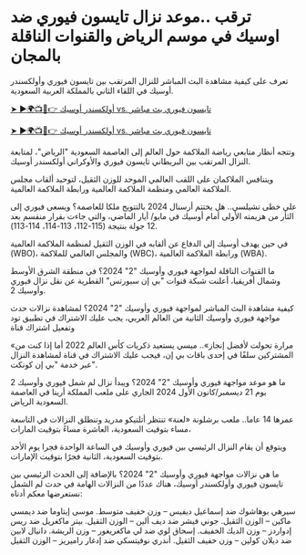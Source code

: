 <h1>ترقب ..موعد نزال تايسون فيوري ضد اوسيك في موسم الرياض والقنوات الناقلة بالمجان</h1>

تعرف على كيفية مشاهدة البث المباشر للنزال المرتقب بين تايسون فيوري وأولكسندر أوسيك في اللقاء الثاني بالمملكة العربية السعودية.

[➤ ►🌍📺📱👉 أولكسندر أوسيك vs. تايسون فيوري بث مباشر](https://t.co/o88nIGoYU5)

[➤ ►🌍📺📱👉 أولكسندر أوسيك vs. تايسون فيوري بث مباشر](https://t.co/o88nIGoYU5)

وتتجه أنظار متابعي رياضة الملاكمة حول العالم إلى العاصمة السعودية "الرياض"، لمتابعة النزال المرتقب بين البريطاني تايسون فيوري والأوكراني أولكسندر أوسيك.


ويتنافس الملاكمان على اللقب العالمي الموحد للوزن الثقيل، لتوحيد ألقاب مجلس الملاكمة العالمي ومنظمة الملاكمة العالمية ورابطة الملاكمة العالمية.

على خطى تشيلسي.. هل يختتم أرسنال 2024 بالتتويج ملكا للعاصمة؟
ويسعى فيوري إلى الثأر من هزيمته الأولى أمام أوسيك في مايو/ أيار الماضي، والتي جاءت بقرار منقسم بعد 12 جولة بنتيجة (115-112، 113-114، 114-113).

في حين يهدف أوسيك إلى الدفاع عن ألقابه في الوزن الثقيل لمنظمة الملاكمة العالمية (WBO)، والمجلس العالمي للملاكمة (WBC)، ورابطة الملاكمة العالمية (WBA).

ما القنوات الناقلة لمواجهة فيوري وأوسيك "2" 2024؟
في منطقة الشرق الأوسط وشمال أفريقيا، أعلنت شبكة قنوات "بي إن سبورتس" القطرية عن نقل نزال فيوري وأوسيك 2. 

كيفية مشاهدة البث المباشر لمواجهة فيوري وأوسيك "2" 2024؟
لمشاهدة نزالات حدث مواجهة فيوري وأوسيك الثانية من العالم العربي، يجب عليك الاشتراك في تطبيق تود وتفعيل اشتراك قناة

«مرارة تحولت لأفضل إنجاز».. ميسي يستعيد ذكريات كأس العالم 2022
أما إذا كنت من المشتركين سلفًا في إحدى باقات بي إن، فيجب عليك الاشتراك في قناة لمشاهدة النزال  عبر خدمة "بي إن كونكت".

ما هو موعد مواجهة فيوري وأوسيك "2" 2024؟
ويبدأ نزال لم شمل فيوري وأوسيك 2 يوم 21 ديسمبر/كانون الأول 2024 الجاري على ملعب المملكة أرينا في العاصمة السعودية الرياض.

عمرها 14 عاما.. ملعب برشلونة «لعنة» تنتظر أتلتيكو مدريد
وتنطلق النزالات في التاسعة مساء بتوقيت السعودية، العاشرة مساءً بتوقيت المارات،

ويتوقع أن يقام النزال الرئيسي بين فيوري وأوسيك في الساعة الواحدة فجرا يوم الأحد بتوقيت السعودية، الثانية فجرًا بتوقيت الإمارات.

ما هي نزالات مواجهة فيوري وأوسيك "2" 2024؟
بالإضافة إلى الحدث الرئيسي بين تايسون فيوري وأولكسندر أوسيك، هناك عددًا من النزالات الهامة في حدث لم الشمل نستعرضها معكم أدناه:

سيرهي بوهاشوك ضد إسماعيل ديفيس – وزن خفيف متوسط.
موسى إيتاوما ضد ديمسي ماكين – الوزن الثقيل.
جوني فيشر ضد ديف ألين – الوزن الثقيل.
بيتر ماكغريل ضد ريس إدواردز – وزن الديك الخفيف.
إسحاق لوي ضد لي ماكغريغور – وزن الريشة.
دانيال لابين ضد ديلان كولين – وزن خفيف الثقيل.
أندري نوفيتسكي ضد إدغار راميريز – الوزن الثقيل
